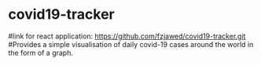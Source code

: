 # covid19-tracker
#link for react application: https://github.com/fzjawed/covid19-tracker.git
#Provides a simple visualisation of daily covid-19 cases around the world in the form of a graph.
